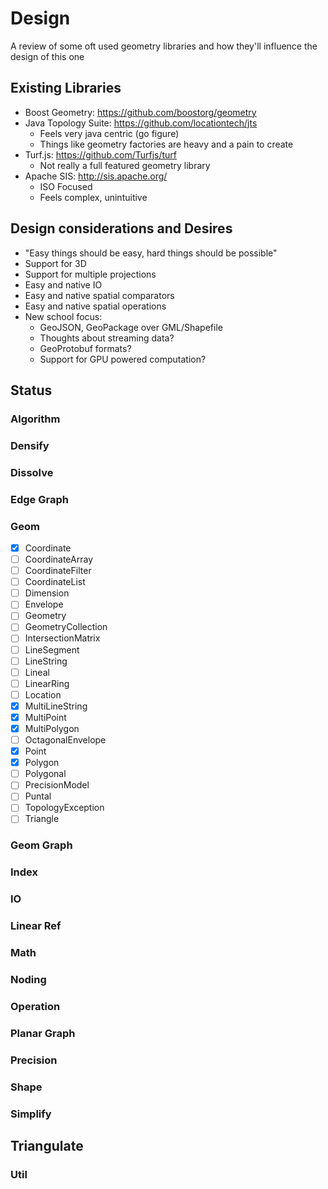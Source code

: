 # Design
A review of some oft used geometry libraries and how they'll influence the design of this one

## Existing Libraries 
- Boost Geometry: https://github.com/boostorg/geometry
- Java Topology Suite: https://github.com/locationtech/jts
  - Feels very java centric (go figure)
  - Things like geometry factories are heavy and a pain to create 
- Turf.js: https://github.com/Turfjs/turf
  - Not really a full featured geometry library
- Apache SIS: http://sis.apache.org/
  - ISO Focused
  - Feels complex, unintuitive 

## Design considerations and Desires
- "Easy things should be easy, hard things should be possible"
- Support for 3D
- Support for multiple projections 
- Easy and native IO 
- Easy and native spatial comparators
- Easy and native spatial operations
- New school focus:
  - GeoJSON, GeoPackage over GML/Shapefile
  - Thoughts about streaming data? 
  - GeoProtobuf formats?
  - Support for GPU powered computation?

## Status ##

### Algorithm ###

### Densify ###

### Dissolve ###

### Edge Graph ###

### Geom ###

- [x] Coordinate
- [ ] CoordinateArray
- [ ] CoordinateFilter
- [ ] CoordinateList
- [ ] Dimension
- [ ] Envelope
- [ ] Geometry
- [ ] GeometryCollection
- [ ] IntersectionMatrix
- [ ] LineSegment
- [ ] LineString
- [ ] Lineal
- [ ] LinearRing
- [ ] Location
- [x] MultiLineString
- [x] MultiPoint
- [x] MultiPolygon
- [ ] OctagonalEnvelope
- [x] Point
- [x] Polygon
- [ ] Polygonal
- [ ] PrecisionModel
- [ ] Puntal
- [ ] TopologyException
- [ ] Triangle

### Geom Graph ###

### Index ###

### IO ###

### Linear Ref ###

### Math ###

### Noding ###

### Operation ###

### Planar Graph ###

### Precision ###

### Shape ###

### Simplify ###

## Triangulate ###

### Util ###

